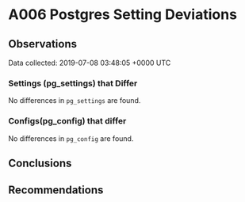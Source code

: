# A006 Postgres Setting Deviations #

## Observations ##
Data collected: 2019-07-08 03:48:05 +0000 UTC  

### Settings (pg_settings) that Differ ###

No differences in `pg_settings` are found.

### Configs(pg_config) that differ ###

No differences in `pg_config` are found.



## Conclusions ##


## Recommendations ##

